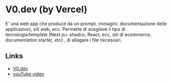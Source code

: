 # V0.dev (by Vercel)
E' una web app che produce da un prompt, immagini, documentazione delle applicazioni, siti web, ecc. Permette di scegliere il tipo di tecnologia/template  (Next.js+ shadcn, React, ecc, siti di ecommerce, documentation starter, etc) , di allegare i file necessari.

## Links
- [V0.dev](https://v0.dev)
- [youTube video](https://www.youtube.com/watch?v=BUCj-Uegs2M&ab_channel=FrancescoGruner)